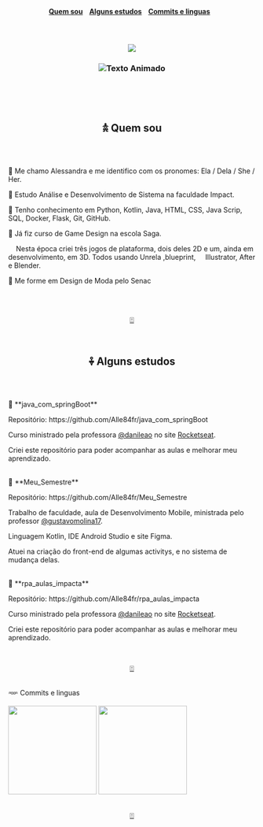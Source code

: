 <a name = "topo"></a>
<br>
<h4 align="center">
  <a href="#quem-sou">Quem sou</a>
  &nbsp;&nbsp;
  <a href="#alguns-estudos">Alguns estudos</a>
  &nbsp;&nbsp;
  <a href="#commits-e-linguas">Commits e linguas</a>
  &nbsp;&nbsp;
</h4>
<br>
<h3 align="center">
  <img src="https://github.com/user-attachments/assets/310a0849-4dfe-4df8-bff9-3db04932f22f"/>
</h3>
<h3 align="center">
  <img src="https://readme-typing-svg.herokuapp.com?font=Roboto+Slab&size=30&duration=4000&color=bc6c25&center=true&vCenter=true&width=500&lines=MI+ESTAS+ALESSANDRA;ESTUDANTE+DE+ADS;KOTLIN-+JAVA-+PYTHON+..." alt="Texto Animado"/>
</h3>
<br>
<br>
<br>
<div>
    <h2 align="center">
        <a name="quem-sou"></a> 𖠋 Quem sou 
    </h2>
    <br>
    <br>
    <p>🔸 Me chamo Alessandra e me identifico com os pronomes: Ela / Dela / She / Her. </p>
    <p>🔹 Estudo Análise e Desenvolvimento de Sistema na faculdade Impact.</p>
    <p>🔸 Tenho conhecimento em Python, Kotlin, Java, HTML, CSS, Java Scrip, SQL, Docker, Flask, Git, GitHub. </p>
    <p>🔹 Já fiz curso de Game Design na escola Saga.</p>
    <p>   &nbsp;&nbsp;&nbsp;&nbsp;Nesta época criei três jogos de plataforma, dois deles 2D e um, ainda em desenvolvimento, em 3D. Todos usando Unrela            ,blueprint, &nbsp;&nbsp;&nbsp;&nbsp;Illustrator, After e Blender.</p>
    <p>🔸 Me forme em Design de Moda pelo Senac </p>
    <br>
</div>
<br>
<p align="center"><a href="#topo">⍐ </a></p>
<br>
<div>
    <h2 align="center">
       <a name="alguns-estudos"></a> 𖠧 Alguns estudos 
    </h2>
    <br>
    <br>
    <p>🔸 **java_com_springBoot** </p>
    <p> Repositório: https://github.com/Alle84fr/java_com_springBoot </p>
    <p> Curso ministrado pela professora <a href="https://github.com/danileao">@danileao</a> no site <a href="https://app.rocketseat.com.br/">Rocketseat</a>.
    <p> Criei este repositório para poder acompanhar as aulas e melhorar meu aprendizado.
    <br>
    <br>
    <p>🔹 **Meu_Semestre** </p>
    <p> Repositório: https://github.com/Alle84fr/Meu_Semestre </p>
    <p> Trabalho de faculdade, aula de Desenvolvimento Mobile, ministrada pelo professor <a href="https://github.com/gustavomolina17">@gustavomolina17</a>.
    <p> Linguagem Kotlin, IDE Android Studio e site Figma.</p>
    <p> Atuei na criação do front-end de algumas activitys, e no sistema de mudança delas.
    <br>
    <br>
    <p>🔸 **rpa_aulas_impacta** </p>
    <p> Repositório: https://github.com/Alle84fr/rpa_aulas_impacta </p>
    <p> Curso ministrado pela professora <a href="https://github.com/danileao">@danileao</a> no site <a href="https://app.rocketseat.com.br/">Rocketseat</a>.
    <p> Criei este repositório para poder acompanhar as aulas e melhorar meu aprendizado.
    <br>
</div>
<br>
<p align="center"><a href="#topo">⍐ </a></p>
<br>
<div>
    <h2align="center"><a name="commits-e-linguas"></a>𖥶 Commits e linguas
    </h2> 
    <br>
    <br>
    <img height="180em" src="https://github-readme-stats.vercel.app/api?username=Alle84fr&show_icons=true&theme=default&include_all_commits=true&count_private=true"/>
    <img height="180em" src="https://github-readme-stats.vercel.app/api/top-langs/?username=Alle84fr&layout=compact&theme=default"/>
    <br>
</div>
<br>
<p align="center"><a href="#topo">⍐ </a></p>
